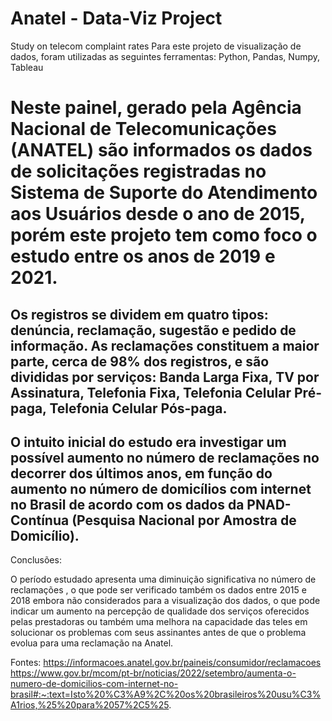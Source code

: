 # Anatel - Data-Viz Project
 Study on telecom complaint rates 
 Para este projeto de visualização de dados, foram utilizadas as seguintes ferramentas: Python, Pandas, Numpy, Tableau

# Neste painel, gerado pela Agência Nacional de Telecomunicações (ANATEL) são informados os dados de solicitações registradas no Sistema de Suporte do Atendimento aos Usuários desde o ano de 2015, porém este projeto tem como foco o estudo entre os anos de 2019 e 2021.

## Os registros se dividem em quatro tipos: denúncia, reclamação, sugestão e pedido de informação. As reclamações constituem a maior parte, cerca de 98% dos registros, e são divididas por serviços: Banda Larga Fixa, TV por Assinatura, Telefonia Fixa, Telefonia Celular Pré-paga, Telefonia Celular Pós-paga.

## O intuito inicial do estudo era investigar um possível aumento no número de reclamações no decorrer dos últimos anos, em função do aumento no número de domicílios com internet no Brasil de acordo com os dados da PNAD-Contínua (Pesquisa Nacional por Amostra de Domicílio). 


Conclusões:

O período estudado apresenta uma diminuição significativa no número de reclamações , o que pode ser verificado também os dados entre 2015 e 2018 embora não considerados para a visualização dos dados, o que pode indicar um aumento na percepção de qualidade dos serviços oferecidos pelas prestadoras ou também uma melhora na capacidade das teles em solucionar os problemas com seus assinantes antes de que o problema evolua para uma reclamação na Anatel.



Fontes:
https://informacoes.anatel.gov.br/paineis/consumidor/reclamacoes
https://www.gov.br/mcom/pt-br/noticias/2022/setembro/aumenta-o-numero-de-domicilios-com-internet-no-brasil#:~:text=Isto%20%C3%A9%2C%20os%20brasileiros%20usu%C3%A1rios,%25%20para%2057%2C5%25.

